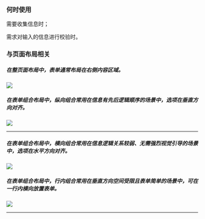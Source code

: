 

### 何时使用

需要收集信息时；

需求对输入的信息进行校验时。


### 与页面布局相关

##### 在整页面布局中，表单通常布局在右侧内容区域。

<img src="https://oteam-tdesign-1258344706.cos.ap-guangzhou.myqcloud.com/site/design/20211221143256.png" />



##### 在表单组合布局中，纵向组合常用在信息有先后逻辑顺序的场景中，选项在垂直方向对齐。

<img src="https://oteam-tdesign-1258344706.cos.ap-guangzhou.myqcloud.com/site/design/20211221143310.png" />


<hr />


##### 在表单组合布局中，横向组合常用在信息逻辑关系较弱、无需强烈视觉引导的场景中，选项在水平方向对齐。


<img src="https://oteam-tdesign-1258344706.cos.ap-guangzhou.myqcloud.com/site/design/20211221143334.png" />



##### 在表单组合布局中，行内组合常用在垂直方向空间受限且表单简单的场景中，可在一行内横向放置表单。

<img src="https://oteam-tdesign-1258344706.cos.ap-guangzhou.myqcloud.com/site/design/20211221143443.png" />


<hr />


